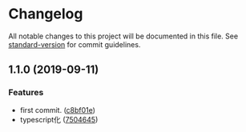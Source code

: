 # Changelog

All notable changes to this project will be documented in this file. See [standard-version](https://github.com/conventional-changelog/standard-version) for commit guidelines.

## 1.1.0 (2019-09-11)


### Features

* first commit. ([c8bf01e](https://github.com/remu1519/AdSkipper/commit/c8bf01e))
* typescript化 ([7504645](https://github.com/remu1519/AdSkipper/commit/7504645))
